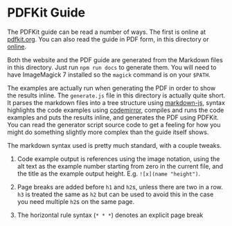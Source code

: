 # PDFKit Guide

The PDFKit guide can be read a number of ways.  The first is online at [pdfkit.org](http://pdfkit.org/).
You can also read the guide in PDF form, in this directory or [online](http://pdfkit.org/docs/guide.pdf).

Both the website and the PDF guide are generated from the Markdown files
in this directory. Just run `npm run docs` to generate them.
You will need to have ImageMagick 7 installed so the `magick` command is
on your `$PATH`.

The examples are actually run when generating the PDF in order to show the results inline.
The `generate.js` file in this directory is actually quite short.  It parses the markdown files into a 
tree structure using [markdown-js](https://github.com/evilstreak/markdown-js), syntax highlights the code
examples using [codemirror](https://github.com/marijnh/codemirror), compiles and runs the code examples and puts the results
inline, and generates the PDF using PDFKit. You can read the generator script source code to get a feeling for 
how you might do something slightly more complex than the guide itself shows.

The markdown syntax used is pretty much standard, with a couple tweaks.

1. Code example output is references using the image notation, using the alt text as the example number starting from 
    zero in the current file, and the title as the example output height. E.g. `![x](name "height")`.
  
2. Page breaks are added before `h1` and `h2`s, unless there are two in a row. `h3` is treated the same as `h2` but
    can be used to avoid this in the case you need multiple `h2`s on the same page.

3. The horizontal rule syntax (`* * *`) denotes an explicit page break
